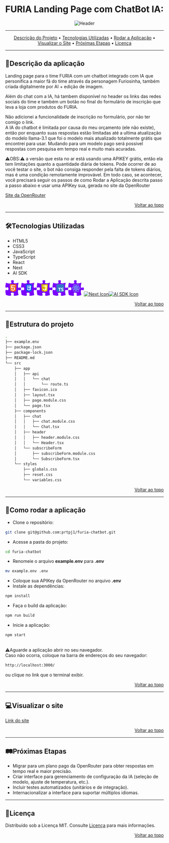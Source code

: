 # FURIA Landing Page com ChatBot IA: 
<a id='topo'></a>
<p align="center">
  <img src="https://github.com/prtpj1/prtpj1/blob/main/Headers/furia_header_github.png?raw=true" alt="Header" />
</p>



---
<p align="center">
<a href="#descrição-da-aplicação">Descrição do Projeto</a> •
<a href="#tecnologias-utilizadas">Tecnologias Utilizadas</a> •
<a href="#como-rodar-a-aplicação">Rodar a Aplicação</a> •
<a href="#visualizar-o-site">Visualizar o Site</a> •
<a href="#proximas-etapas">Próximas Etapas</a> •
<a href="#licenca">Licença</a>
</p>

---
## 📝Descrição da aplicação
Landing page para o time FURIA com um chatbot integrado com IA que personifica a maior fã do time através da personagem Furiosinha, também criada digitalmente por AI + edição de imagem.<br>

Além do chat com a IA, há tambem disponível no header os links das redes sociais do time e também um botão no final do formulário de inscrição que leva a loja com produtos do FURIA.<br>

Não adicionei a funcionalidade de inscrição no formulário, por não ter comigo o link.<br>
A IA do chatbot é limitada por causa do meu orçamento (ele não existe), então por enquanto suas respostas estão limitadas até a ultima atualização do modelo llama-3.1 que foi o modelo mais atualizado totalmente grátis que encontrei para usar.
Mudando para um modelo pago será possivel respostas com pesquisa em tempo real e muito mais acuradas.<br>

⚠️OBS:⚠️ a versão que esta no ar está usando uma APIKEY grátis, então ela tem limitações quanto a quantidade diária de tokens. Pode ocorrer de ao você testar o site, o bot não consiga responder pela falta de tokens diários, mas é uma condição remotamente improvável.
Em todo caso, se acontecer, você precisará seguir os passos de como Rodar a Aplicação descrita passo a passo abaixo e usar uma APIKey sua, gerada no site da OpenRouter

[Site da OpenRouter](https://openrouter.ai/settings/keys)

<p align="right">
<a href="#topo">Voltar ao topo</a>
</p>

---

<a id="tecnologias-utilizadas"></a>

## 🛠️Tecnologias Utilizadas 

- HTML5
- CSS3
- JavaScript
- TypeScript
- React
- Next
- AI SDK

<a href="https://developer.mozilla.org/en-US/docs/Glossary/HTML5" target="_blank" rel="noreferrer"><img src="https://github.com/prtpj1/prtpj1/blob/main/Github%20Imgs/html2.png?raw=true" width="50" height="50" alt="HTML Icon" /></a><a href="https://www.w3.org/TR/CSS/#css" target="_blank" rel="noreferrer"><img src="https://github.com/prtpj1/prtpj1/blob/main/Github%20Imgs/CSS2.png?raw=true" width="50" height="50" alt="CSS3 Icon" /></a><a href="https://developer.mozilla.org/en-US/docs/Web/JavaScript" target="_blank" rel="noreferrer"><img src="https://github.com/prtpj1/prtpj1/blob/main/Github%20Imgs/JavaScript2.png?raw=true" width="50" height="50" alt="JavaScript Icon" /></a><a href="https://www.typescriptlang.org/" target="_blank" rel="noreferrer"><img src="https://github.com/prtpj1/prtpj1/blob/main/Github%20Imgs/Typescript2.png?raw=true" width="50" height="50" alt="TypeScript Icon" /></a><a href="https://reactjs.org/" target="_blank" rel="noreferrer"><img src="https://github.com/prtpj1/prtpj1/blob/main/Github%20Imgs/React2.png?raw=true" width="50" height="50" alt="React Icon" /></a><a href="https://nextjs.org/" target="_blank" rel="noreferrer"><img src="https://github.com/prtpj1/prtpj1/blob/main/Github%20Imgs/piece_100_Next.png?raw=true" width="50" height="50" alt="Next Icon" /></a><a href="https://ai-sdk.dev/" target="_blank" rel="noreferrer"><img src="https://github.com/prtpj1/prtpj1/blob/main/Github%20Imgs/piece_100_ai_sdk.png?raw=true" width="50" height="50" alt="AI SDK Icon" /></a>

<p align="right">
<a href="#topo">Voltar ao topo</a>

---
</p>

## 🧩Estrutura do projeto
```bash
.
├── example.env
├── package.json
├── package-lock.json
├── README.md
└── src
    ├── app
    │   ├── api
    │   │   └── chat
    │   │       └── route.ts
    │   ├── favicon.ico
    │   ├── layout.tsx
    │   ├── page.module.css
    │   └── page.tsx
    ├── components
    │   ├── chat
    │   │   ├── chat.module.css
    │   │   └── Chat.tsx
    │   ├── header
    │   │   ├── header.module.css
    │   │   └── Header.tsx
    │   └── subscribeForm
    │       ├── subscribeForm.module.css
    │       └── SubscribeForm.tsx
    └── styles
        ├── globals.css
        ├── reset.css
        └── variables.css
```

<p align="right">
<a href="#topo">Voltar ao topo</a>
</p>

---

## 🚀Como rodar a aplicação
- Clone o repositório: <br>
```bash
git clone git@github.com:prtpj1/furia-chatbot.git
```
- Acesse a pasta do projeto: <br>
```bash 
cd furia-chatbot
```
- Renomeie o arquivo <strong>example.env</strong> para <strong>.env</strong> <br>
```bash 
mv example.env .env
```
- Coloque sua APIKey da OpenRouter no arquivo <strong>.env</strong> <br>
- Instale as dependências: <br>
```bash 
npm install
```
- Faça o build da aplicação: <br>
```bash 
npm run build
```
- Inicie a aplicação: <br>
```bash 
npm start
```
<br>
⚠️Aguarde a aplicação abrir no seu navegador.  <br>
Caso não ocorra, coloque na barra de endereços do seu navegador: <br>

```bash 
http://localhost:3000/
``` 
ou clique no link que o terminal exibir.
</br>

<p align="right">
<a href="#topo">Voltar ao topo</a>
</p>

---

## 💻Visualizar o site
[Link do site](https://furia-chatbot-theta.vercel.app/)

<p align="right">
<a href="#topo">Voltar ao topo</a>
</p>

---

<a id="proximas-etapas"></a>

## 🛤️Próximas Etapas
- Migrar para um plano pago da OpenRouter para obter respostas em tempo real e maior precisão.  
- Criar interface para gerenciamento de configuração da IA (seleção de modelo, ajuste de temperatura, etc.).  
- Incluir testes automatizados (unitários e de integração).
- Internacionalizar a interface para suportar múltiplos idiomas.  

---

<a id="licenca"></a>

## 📃Licença
Distribuído sob a Licença MIT. Consulte [Licença](LICENSE) para mais informações.

<p align="right">
<a href="#topo">Voltar ao topo</a>
</p>

